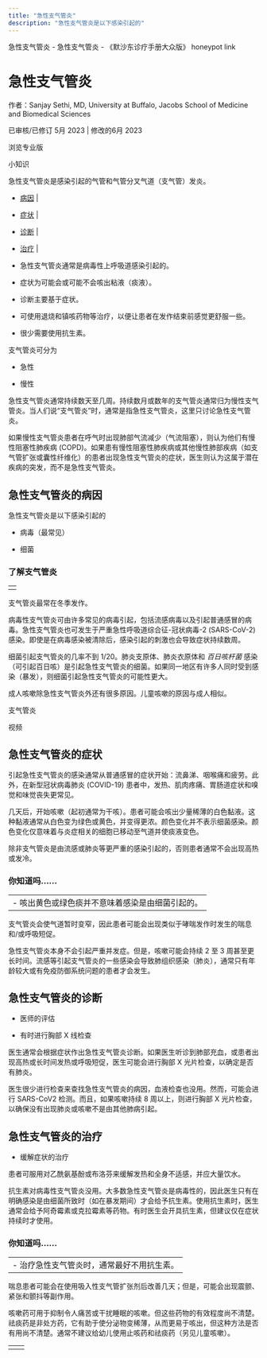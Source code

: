 ```yaml
---
title: "急性支气管炎"
description: "急性支气管炎是以下感染引起的"
---
```


﻿急性支气管炎 \- 急性支气管炎 \- 《默沙东诊疗手册大众版》 honeypot link

# 急性支气管炎

作者：Sanjay Sethi, MD, University at Buffalo, Jacobs School of Medicine and
Biomedical Sciences

已审核/已修订 5月 2023 \| 修改的6月 2023

浏览专业版

小知识

急性支气管炎是感染引起的气管和气管分叉气道（支气管）发炎。

- [病因](#病因_v724208_zh) \|
- [症状](#症状_v724237_zh) \|
- [诊断](#诊断_v724248_zh) \|
- [治疗](#治疗_v724252_zh) \|

- 急性支气管炎通常是病毒性上呼吸道感染引起的。

- 症状为可能会或可能不会咳出粘液（痰液）。

- 诊断主要基于症状。

- 可使用退烧和镇咳药物等治疗，以便让患者在发作结束前感觉更舒服一些。

- 很少需要使用抗生素。


支气管炎可分为

- 急性

- 慢性


急性支气管炎通常持续数天至几周。持续数月或数年的支气管炎通常归为慢性支气管炎。当人们说“支气管炎”时，通常是指急性支气管炎，这里只讨论急性支气管炎。

如果慢性支气管炎患者在呼气时出现肺部气流减少（气流阻塞），则认为他们有慢性阻塞性肺疾病 (COPD)。如果患有慢性阻塞性肺疾病或其他慢性肺部疾病（如支气管扩张或囊性纤维化）的患者出现急性支气管炎的症状，医生则认为这属于潜在疾病的突发，而不是急性支气管炎。

## 急性支气管炎的病因

急性支气管炎是以下感染引起的

- 病毒（最常见）

- 细菌


### 了解支气管炎

|     |
| --- |
|  |

支气管炎最常在冬季发作。

病毒性支气管炎可由许多常见的病毒引起，包括流感病毒以及引起普通感冒的病毒。急性支气管炎也可发生于严重急性呼吸道综合征-冠状病毒-2 (SARS-CoV-2) 感染。即使是在病毒感染被清除后，感染引起的刺激也会导致症状持续数周。

细菌引起支气管炎的几率不到 1/20。肺炎支原体、肺炎衣原体和 _百日咳杆菌_ 感染（可引起百日咳）是引起急性支气管炎的细菌。如果同一地区有许多人同时受到感染（暴发），则细菌引起急性支气管炎的可能性更大。

成人咳嗽除急性支气管炎外还有很多原因。儿童咳嗽的原因与成人相似。

支气管炎



视频

## 急性支气管炎的症状

引起急性支气管炎的感染通常从普通感冒的症状开始：流鼻涕、咽喉痛和疲劳。此外，在新型冠状病毒肺炎 (COVID-19) 患者中，发热、肌肉疼痛、胃肠道症状和嗅觉和味觉丧失更常见。

几天后，开始咳嗽（起初通常为干咳）。患者可能会咳出少量稀薄的白色黏液。这种黏液通常从白色变为绿色或黄色，并变得更浓。颜色变化并不表示细菌感染。颜色变化仅意味着与炎症相关的细胞已移动至气道并使痰液变色。

除非支气管炎是由流感或肺炎等更严重的感染引起的，否则患者通常不会出现高热或发冷。

### 你知道吗……

|     |
| --- |
| - 咳出黄色或绿色痰并不意味着感染是由细菌引起的。 |

支气管炎会使气道暂时变窄，因此患者可能会出现类似于哮喘发作时发生的喘息和/或呼吸短促。

急性支气管炎本身不会引起严重并发症。但是，咳嗽可能会持续 2 至 3 周甚至更长时间。流感等引起支气管炎的一些感染会导致肺组织感染（肺炎），通常只有年龄较大或有免疫防御系统问题的患者才会发生。

## 急性支气管炎的诊断

- 医师的评估

- 有时进行胸部 X 线检查


医生通常会根据症状作出急性支气管炎诊断。如果医生听诊到肺部充血，或患者出现高热或长时间发热或呼吸短促，医生可能会进行胸部 X 光片检查，以确定是否有肺炎。

医生很少进行检查来查找急性支气管炎的病因，血液检查也没用。然而，可能会进行 SARS-CoV2 检测。而且，如果咳嗽持续 8 周以上，则进行胸部 X 光片检查，以确保没有出现肺炎或咳嗽不是由其他肺病引起。

## 急性支气管炎的治疗

- 缓解症状的治疗


患者可服用对乙酰氨基酚或布洛芬来缓解发热和全身不适感，并应大量饮水。

抗生素对病毒性支气管炎没用。大多数急性支气管炎是病毒性的，因此医生只有在明确感染是由细菌所致时（如在暴发期间）才会给予抗生素。使用抗生素时，医生通常会给予阿奇霉素或克拉霉素等药物。有时医生会开具抗生素，但建议仅在症状持续时才使用。

### 你知道吗……

|     |
| --- |
| - 治疗急性支气管炎时，通常最好不用抗生素。 |

喘息患者可能会在使用吸入性支气管扩张剂后改善几天；但是，可能会出现震颤、紧张和颤抖等副作用。

咳嗽药可用于抑制令人痛苦或干扰睡眠的咳嗽。但这些药物的有效程度尚不清楚。祛痰药是非处方药，它有助于使分泌物变稀薄，从而更易于咳出，但这种方法是否有用尚不清楚。通常不建议给幼儿使用止咳药和祛痰药（另见儿童咳嗽）。

|     |     |
| --- | --- |
|  |  |
